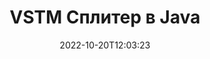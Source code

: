 ---
############################# Static ############################
layout: "auto-gen-merger"
date: 2022-10-20T12:03:23
draft: false
otherformats: epub html mht mhtml odp ods odt one otp ott pdf pps ppsx ppt pptx rtf

############################# Head ############################
head_title: "Разделете VSTM на няколко файла в Java"
head_description: "Разделете един файл VSTM на няколко файла въз основа на номера на страници, интервали между страници, четни или нечетни страници, като използвате API за сливане на документи."

############################# Header ############################
title: "VSTM Сплитер в Java"
description: "Разделете VSTM с няколко реда код на Java."
bg_image: "https://cms.admin.containerize.com/templates/aspose/App_Themes/V3/images/bg/header1.png"
bg_overlay: false
button:
    enable: true
    icon: "fas fa-arrow-down"
    label: "Изтеглете безплатна пробна версия"
    link: "https://downloads.groupdocs.com/merger/java"

############################# SubMenu ############################
submenu:
    enable: true

    left:
        img_alt: "GroupDocs.Merger for Java"
        image: "https://cms.admin.containerize.com/templates/groupdocs/images/product-logos/90x90-noborder/groupdocs-merger-java.png"
        product: "GroupDocs.Merger"
        platform: "Java"

    middle:
        button:

            # button loop
            - link: "https://apireference.groupdocs.com/merger/java"
              text: "Справка за API"

            # button loop
            - link: "https://github.com/groupdocs-merger"
              text: "Примери за кодове"

            # button loop
            - link: "https://products.groupdocs.app/merger/family"
              text: "Демонстрации на живо"

            # button loop
            - link: "https://purchase.groupdocs.com/pricing/merger/java"
              text: "Ценообразуване"

    right:
        link_download: "https://downloads.groupdocs.com/merger"
        link_learn: "https://docs.groupdocs.com/merger/java"
        link_buy: "https://purchase.groupdocs.com"

############################# About ############################
about:
    enable: true
    title: "Относно API на GroupDocs.Merger for Java"
    content: |
        Библиотеката [GroupDocs.Merger for Java](/bg/merger/java/) предлага просто решение за безопасно обединяване и разделяне между широк набор от формати на документи, включително PDF, Microsoft Office (Word, Excel, PowerPoint, OneNote), OpenDocument, HTML, изображения и много други в приложенията на Java. Като добавите само няколко реда от кода, изпълнете няколко операции с документи, като преместване, премахване, завъртане, размяна, извличане или промяна на ориентацията на страниците в документите. API за обединяване на документи също поддържа визуализация на страниците на документи като изображение за анализиране на структурата на документа, форматирането и съдържанието на страницата.
        
        GroupDocs.Merger API е правилният избор за корпоративни решения, които се нуждаят от функции за разделяне на файлове. Тези API се поддържат добре от всички основни операционни системи и платформи, включително J2SE 7.0 (1.7), J2SE 8.0 (1.8), Java 10.

############################# Steps ############################
steps:
    enable: true
    title_left: "Разделете VSTM файл по страници в Java"
    content_left: |
        [GroupDocs.Merger for Java](/bg/merger/java/) улеснява разработчиците на Java да разделят един файл VSTM на множество получени файлове чрез прилагане на няколко лесни стъпки.
        
        * Инициализирайте **SplitOptions** с формат на пътя на изходните файлове.
        * Създайте нов екземпляр на **Merger** и подайте пътя на изходния документ като параметър на конструктора.
        * Извикайте **split** и подайте обект **SplitOptions**, за да запазите получените документи.

    title_right: "Системни изисквания"
    content_right: |
        API на GroupDocs.Merger for Java се поддържат на всички основни платформи и операционни системи. Преди да изпълните кода по-долу, моля, уверете се, че имате следните предпоставки, инсталирани на вашата система.

        * Операционни системи: Microsoft Windows, Linux, MacOS
        * Среди за разработка: NetBeans, IntelliJ IDEA, Eclipse
        * Рамки: J2SE 7.0 (1.7), J2SE 8.0 (1.8), Java 10
        * Изтеглете най-новата версия на GroupDocs.Merger for Java от [Maven](https://repository.groupdocs.com/webapp/#/artifacts/browse/tree/General/repo/com/groupdocs/groupdocs-merger)
         
    code: |
     {{% merger/additional-styles %}}
     {{< merger/code-merger title="Как да разделя файл VSTM с примерен код на Java">}}

        ```java    
        // Разделете VSTM файл с помощта на GroupDocs.Merger за Java API
        String filePath = "input.vstm";
        String filePathOut = "output.vstm";
        
        // Инициализирайте класа SplitOptions с формат на пътя на изходните файлове
        SplitOptions splitOptions = new SplitOptions(filePathOut, new int[] { 3, 6, 8 });

        // Инстанциране на сливане с вход VSTM документ
        Merger merger = new Merger(filePath);

        // Извикайте метода на разделяне и предайте обекта SplitOptions, за да запазите получените документи
        merger.split(splitOptions);
        ```
     {{< /merger/code-merger >}}

############################# Demos ############################
demos:
    enable: true
    title: "Демонстрации на живо - Разделете VSTM файл онлайн"
    content: |
       Разделете файла VSTM веднага, като посетите уебсайта [GroupDocs.Merger Live Demos](https://products.groupdocs.app/splitter/vstm).
       Демото на живо има следните предимства.
        
############################# About Formats ############################
about_formats:
    enable: true

############################# More Formats ############################
more_formats:
    enable: true
    title: "Разделен файл на други формати"
    content: |
        Java документи API за сливане и разделяне за файлови формати и изображения. Разделете някои от популярните файлови формати, както е посочено по-долу.

############################# Back to top ###############################
back_to_top:
    enable: true
---